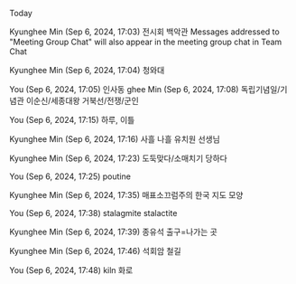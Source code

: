 Today
 
Kyunghee Min (Sep 6, 2024, 17:03)
전시회
백악관
Messages addressed to "Meeting Group Chat" will also appear in the meeting group chat in Team Chat
 
Kyunghee Min (Sep 6, 2024, 17:04)
청와대
 
You (Sep 6, 2024, 17:05)
인사동
ghee Min (Sep 6, 2024, 17:08)
독립기념일/기념관
이순신/세종대왕
거북선/전쟁/군인
 
You (Sep 6, 2024, 17:15)
하루, 이틀
 
Kyunghee Min (Sep 6, 2024, 17:16)
사흘 나흘
유치원 선생님
 
Kyunghee Min (Sep 6, 2024, 17:23)
도둑맞다/소매치기 당하다
 
You (Sep 6, 2024, 17:25)
poutine
 
Kyunghee Min (Sep 6, 2024, 17:35)
매표소끄럼주의
한국 지도 모양
 
You (Sep 6, 2024, 17:38)
stalagmite
stalactite
 
Kyunghee Min (Sep 6, 2024, 17:39)
종유석
출구=나가는 곳
 
Kyunghee Min (Sep 6, 2024, 17:46)
석회암
철길
 
You (Sep 6, 2024, 17:48)
kiln
화로